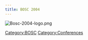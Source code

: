 ```yaml
---
title: BOSC 2004
---
```


![](Bosc-2004-logo.png "Bosc-2004-logo.png")

<Category:BOSC> <Category:Conferences>
